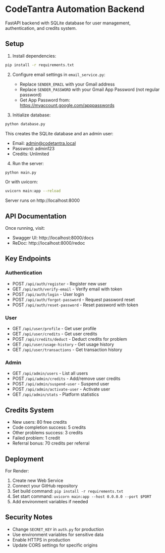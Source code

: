 # CodeTantra Automation Backend

FastAPI backend with SQLite database for user management, authentication, and credits system.

## Setup

1. Install dependencies:
```bash
pip install -r requirements.txt
```

2. Configure email settings in `email_service.py`:
   - Replace `SENDER_EMAIL` with your Gmail address
   - Replace `SENDER_PASSWORD` with your Gmail App Password (not regular password)
   - Get App Password from: https://myaccount.google.com/apppasswords

3. Initialize database:
```bash
python database.py
```

This creates the SQLite database and an admin user:
- Email: admin@codetantra.local
- Password: admin123
- Credits: Unlimited

4. Run the server:
```bash
python main.py
```

Or with uvicorn:
```bash
uvicorn main:app --reload
```

Server runs on http://localhost:8000

## API Documentation

Once running, visit:
- Swagger UI: http://localhost:8000/docs
- ReDoc: http://localhost:8000/redoc

## Key Endpoints

### Authentication
- POST `/api/auth/register` - Register new user
- GET `/api/auth/verify-email` - Verify email with token
- POST `/api/auth/login` - User login
- POST `/api/auth/forgot-password` - Request password reset
- POST `/api/auth/reset-password` - Reset password with token

### User
- GET `/api/user/profile` - Get user profile
- GET `/api/user/credits` - Get user credits
- POST `/api/credits/deduct` - Deduct credits for problem
- GET `/api/user/usage-history` - Get usage history
- GET `/api/user/transactions` - Get transaction history

### Admin
- GET `/api/admin/users` - List all users
- POST `/api/admin/credits` - Add/remove user credits
- POST `/api/admin/suspend-user` - Suspend user
- POST `/api/admin/activate-user` - Activate user
- GET `/api/admin/stats` - Platform statistics

## Credits System

- New users: 80 free credits
- Code completion success: 5 credits
- Other problems success: 3 credits
- Failed problem: 1 credit
- Referral bonus: 70 credits per referral

## Deployment

For Render:
1. Create new Web Service
2. Connect your GitHub repository
3. Set build command: `pip install -r requirements.txt`
4. Set start command: `uvicorn main:app --host 0.0.0.0 --port $PORT`
5. Add environment variables if needed

## Security Notes

- Change `SECRET_KEY` in `auth.py` for production
- Use environment variables for sensitive data
- Enable HTTPS in production
- Update CORS settings for specific origins

